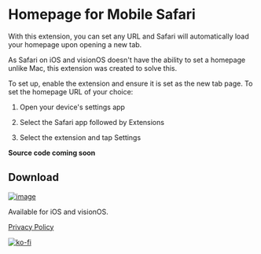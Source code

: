 # Homepage for Mobile Safari

With this extension, you can set any URL and Safari will automatically load your homepage upon opening a new tab.

As Safari on iOS and visionOS doesn't have the ability to set a homepage unlike Mac, this extension was created to solve this.

To set up, enable the extension and ensure it is set as the new tab page. To set the homepage URL of your choice:

1. Open your device's settings app

2. Select the Safari app followed by Extensions

3. Select the extension and tap Settings

**Source code coming soon**

## Download

[![image](https://ahnafmahmud.com/files/badges/AppStore.svg)](https://apps.apple.com/app/homepage-for-safari/id6481118559)

Available for iOS and visionOS.

[Privacy Policy](https://ahnafmahmud.com/apps/Homepage/PrivacyPolicy.html)

[![ko-fi](https://ko-fi.com/img/githubbutton_sm.svg)](https://ko-fi.com/F1F1K06VY)
